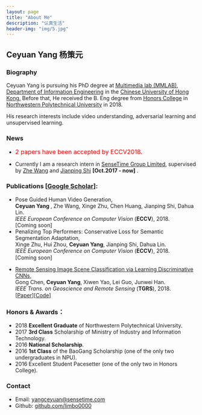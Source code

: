 ```yaml
---
layout: page
title: "About Me"
description: "认真生活"
header-img: "img/5.jpg"
---
```

## Ceyuan Yang 杨策元

### Biography
Ceyuan Yang is pursuing his PhD degree at [<U> Multimedia lab (MMLAB)</U>](http://mmlab.ie.cuhk.edu.hk/), [Department of Information Engineering](http://www.ie.cuhk.edu.hk/main/index.shtml) in the [Chinese University of Hong Kong.](http://www.cuhk.edu.hk/chinese/index.html) Before that, He received the B. Eng degree from [<U>Honors College</U>](http://honors.nwpu.edu.cn/) in [Northwestern Polytechnical University](http://www.nwpu.edu.cn/) in 2018. 

His research interests include video understanding, adversarial learning and unsupervised learning.

### News
- <font color="red" size="3"> 2 papers have been accepted by ECCV2018.</font>

- Currently I am a research intern in [SenseTime Group Limited](https://www.sensetime.com/), supervised by [<U>Zhe Wang</U>](http://www.ee.cuhk.edu.hk/~zwang/) and [<U>Jianping Shi</U>](http://shijianping.me/) **[Oct.2017 - now]** .

### Publications [[<U>Google Scholar</U>](https://scholar.google.com.hk/citations?hl=zh-TW&user=Rfj4jWoAAAAJ&view_op=list_works&gmla=AJsN-F4cbwn2BxbxEqAVrZvFbYCb9xhemNwPSdbWoRBLR7uixoeKEpAGSVr9WfByTZ84Y4mdu8ZqXtAoTAHOISA4uYnrPMlkBro6o75XfFo_DpPBZ0xxNts)]:

<ul>
	<li>
		Pose Guided Human Video Generation, 
	        <br>
		<b> Ceyuan Yang </b>, Zhe Wang, Xinge Zhu, Chen Huang, Jianping Shi, Dahua Lin. 
		<br>
		<em>IEEE European Conference on Computer Vision</em> (<b>ECCV</b>), 2018. <br>
		[Coming soon] <br>
	</li>
	<li>
		Penalizing Top Performers: Conservative Loss for Semantic Segmentation Adaptation, 
                <br>
		Xinge Zhu, Hui Zhou, <b>Ceyuan Yang</b>, Jianping Shi, Dahua Lin. 
		<br>
		<em>IEEE European Conference on Computer Vision</em> (<b>ECCV</b>), 2018.
		<br>
		<p style="margin-top:1px">[Coming soon]</p>
	</li>
	<li>
		<a href="http://ieeexplore.ieee.org/document/8252784/">Remote Sensing Image Scene Classification via Learning Discriminative CNNs, </a> 
                <br>
		Gong Chen, <b>Ceyuan Yang</b>, Xiwen Yao, Lei Guo, Junwei Han. 
		<br>
		<em>IEEE Trans. on Geoscience and Remote Sensing</em> (<b>TGRS</b>), 2018.
		<br>
		<p style="margin-top:1.5px">[<a href="http://ieeexplore.ieee.org/document/8252784/">Paper</a>][<a href="https://github.com/limbo0000/PairLoss">Code</a>]</p>
	</li>

</ul>


### Honors & Awards：
-  2018 **Excellent Graduate** of Northwestern Polytechnical University.
-  2017 **3rd Class** Scholarship of Ministry of Industry and Information Technology.
-  2016 **National Scholarship**.
-  2016 **1st Class** of the BaoGang Scholarship (one of the only two undergraduates in NPU).
-  2016 Excellent Student Pacesetter (one of the only two in Honors College).

### Contact

- Email: [yangceyuan@sensetime.com](mailto:yangceyuan@sensetime.com)  
- Github: [github.com/limbo0000](https://github.com/limbo0000/)
